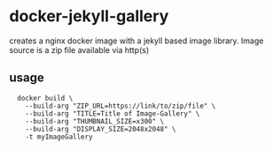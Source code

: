 # docker-jekyll-gallery

creates a nginx docker image with a jekyll based image library. Image source is a zip file available via http(s) 

## usage

```
  docker build \
    --build-arg "ZIP_URL=https://link/to/zip/file" \
    --build-arg "TITLE=Title of Image-Gallery" \
    --build-arg "THUMBNAIL_SIZE=x300" \
    --build-arg "DISPLAY_SIZE=2048x2048" \
    -t myImageGallery
```